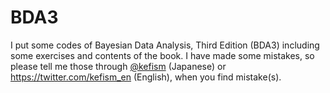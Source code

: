 # BDA3

I put some codes of Bayesian Data Analysis, Third Edition (BDA3) including some exercises and contents of the book. I have made some mistakes, so please tell me those through <a href="https://twitter.com/kefism">@kefism</a> (Japanese) or https://twitter.com/kefism_en (English), when you find mistake(s).
